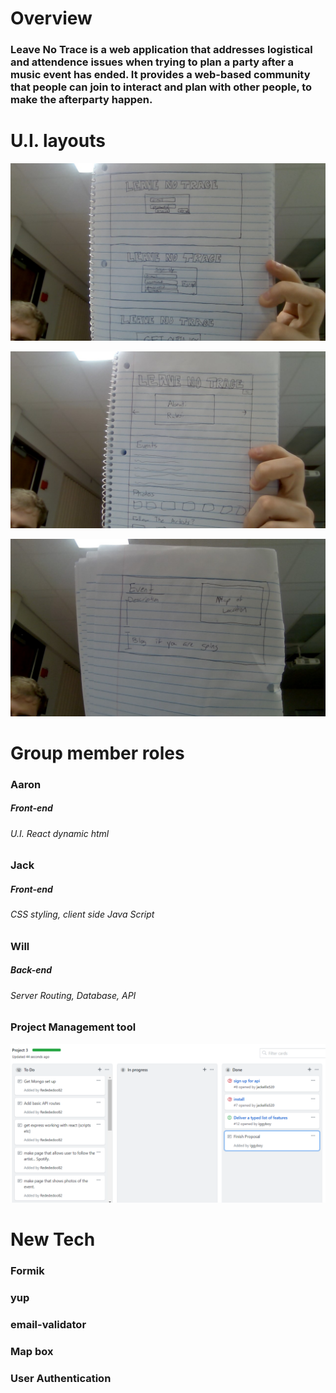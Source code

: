 # Overview


### Leave No Trace is a web application that addresses logistical and attendence issues when trying to plan a party after a music event has ended.  It provides a web-based community that people can join to interact and plan with other people, to make the afterparty happen.


# U.I. layouts

![Alt text](./images/uilayout1.jpg "title")

![Alt text](./images/uilayout2.jpg "title")

![Alt text](./images/uilayout3.jpg "title")


# Group member roles

### Aaron
##### Front-end
###### U.I. React dynamic html

### Jack
##### Front-end
###### CSS styling, client side Java Script

### Will
##### Back-end
###### Server Routing, Database, API

### Project Management tool

![Alt text](./images/proj3prop.png "title")


# New Tech

### Formik

### yup

### email-validator

### Map box

### User Authentication